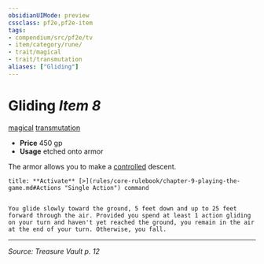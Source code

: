 ```yaml
---
obsidianUIMode: preview
cssclass: pf2e,pf2e-item
tags:
- compendium/src/pf2e/tv
- item/category/rune/
- trait/magical
- trait/transmutation
aliases: ["Gliding"]
---
```

# Gliding *Item 8*  
[magical](magical.md "Magical Item Trait")  [transmutation](transmutation.md "Transmutation School Trait")  

- **Price** 450 gp
- **Usage** etched onto armor

The armor allows you to make a [controlled](conditions.md#Controlled) descent.

```ad-embed-ability
title: **Activate** [>](rules/core-rulebook/chapter-9-playing-the-game.md#Actions "Single Action") command


You glide slowly toward the ground, 5 feet down and up to 25 feet forward through the air. Provided you spend at least 1 action gliding on your turn and haven't yet reached the ground, you remain in the air at the end of your turn. Otherwise, you fall.
```


---
*Source: Treasure Vault p. 12*